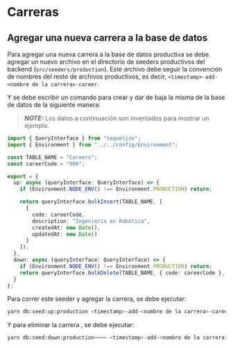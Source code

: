 # Carreras

## Agregar una nueva carrera a la base de datos

Para agregar una nueva carrera a la base de datos productiva se debe agregar 
un nuevo archivo en el directorio de seeders productivos del backend (`src/seeders/production`).
Este archivo debe seguir la convención de nombres del resto de archivos productivos,
es decir, `<timestamp>-add-<nombre de la carrera>-career`.

Y se debe escribir un comando para crear y dar de baja la misma de la base de datos
de la siguiente manera:

> **_NOTE:_**  Los datos a continuación son inventados para mostrar un ejemplo.

```Typescript
import { QueryInterface } from "sequelize";
import { Environment } from "../../config/Environment";

const TABLE_NAME = "Careers";
const careerCode = "900";

export = {
  up: async (queryInterface: QueryInterface) => {
    if (Environment.NODE_ENV() !== Environment.PRODUCTION) return;

    return queryInterface.bulkInsert(TABLE_NAME, [
      {
        code: careerCode,
        description: "Ingeniería en Robótica",
        createdAt: new Date(),
        updatedAt: new Date()
      }
    ]);
  },
  down: async (queryInterface: QueryInterface) => {
    if (Environment.NODE_ENV() !== Environment.PRODUCTION) return;
    return queryInterface.bulkDelete(TABLE_NAME, { code: careerCode }, {});
  }
};

```

Para correr este seeder y agregar la carrera, se debe ejecutar:
```bash
yarn db:seed:up:production <timestamp>-add-<nombre de la carrera>-career.js
```
Y para eliminar la carrera , se debe ejecutar:
```bash
yarn db:seed:down:production~~~~ <timestamp>-add-<nombre de la carrera>-career.js
```
